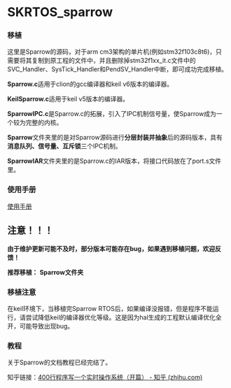 # SKRTOS_sparrow


### 移植

这里是Sparrow的源码，对于arm cm3架构的单片机(例如stm32f103c8t6)，只需要将其复制到原工程的文件中，并且删除掉stm32f1xx_it.c文件中的SVC_Handler、SysTick_Handler和PendSV_Handler中断，即可成功完成移植。



**Sparrow.c**适用于clion的gcc编译器和keil v6版本的编译器。

**KeilSparrow.c**适用于keil v5版本的编译器。

**SparrowIPC.c**是Sparrow.c的拓展，引入了IPC机制信号量，使Sparrow成为一个较为完整的内核。

**Sparrow**文件夹里的是对Sparrow源码进行**分层封装并抽象**后的源码版本，具有**消息队列、信号量、互斥锁**三个IPC机制。

**SparrowIAR**文件夹里的是Sparrow.c的IAR版本，将接口代码放在了port.s文件里。

### 使用手册

[使用手册](USER_MANUAL.md)



## 注意！！！

**由于维护更新可能不及时，部分版本可能存在bug，如果遇到移植问题，欢迎反馈！**

**推荐移植：**  **Sparrow文件夹**



### 移植注意

在keil环境下，当移植完Sparrow RTOS后，如果编译没报错，但是程序不能运行，请尝试降低keil的编译器优化等级。这是因为hal生成的工程默认编译优化全开，可能导致出现bug。



### 教程

关于Sparrow的文档教程已经完结了。

知乎链接：[400行程序写一个实时操作系统（开篇） - 知乎 (zhihu.com)](https://zhuanlan.zhihu.com/p/963319443)

